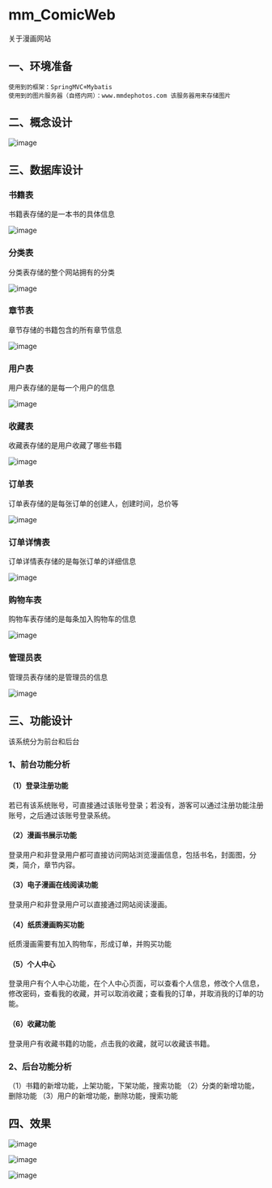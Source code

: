 # mm_ComicWeb
关于漫画网站
## 一、环境准备
```
使用到的框架：SpringMVC+Mybatis
使用到的图片服务器（自搭内网）：www.mmdephotos.com 该服务器用来存储图片
```

## 二、概念设计
![image](https://github.com/liuxiaofeii/mm_ComicWeb/raw/master/picture/E-R图.png)
## 三、数据库设计
### 书籍表
书籍表存储的是一本书的具体信息

![image](https://github.com/liuxiaofeii/mm_ComicWeb/raw/master/picture/book表.png)

### 分类表
分类表存储的整个网站拥有的分类

![image](https://github.com/liuxiaofeii/mm_ComicWeb/raw/master/picture/分类表.png)


### 章节表
章节存储的书籍包含的所有章节信息

![image](https://github.com/liuxiaofeii/mm_ComicWeb/raw/master/picture/章节表.png)

### 用户表
用户表存储的是每一个用户的信息

![image](https://github.com/liuxiaofeii/mm_ComicWeb/raw/master/picture/user表.png)

### 收藏表
收藏表存储的是用户收藏了哪些书籍

![image](https://github.com/liuxiaofeii/mm_ComicWeb/raw/master/picture/收藏表.png)



### 订单表
订单表存储的是每张订单的创建人，创建时间，总价等

![image](https://github.com/liuxiaofeii/mm_ComicWeb/raw/master/picture/订单表.png)

### 订单详情表
订单详情表存储的是每张订单的详细信息

![image](https://github.com/liuxiaofeii/mm_ComicWeb/raw/master/picture/订单详情表.png)

### 购物车表
购物车表存储的是每条加入购物车的信息

![image](https://github.com/liuxiaofeii/mm_ComicWeb/raw/master/picture/购物车表.png)



### 管理员表
管理员表存储的是管理员的信息

![image](https://github.com/liuxiaofeii/mm_ComicWeb/raw/master/picture/管理员表.png)

## 三、功能设计
该系统分为前台和后台
### 1、前台功能分析
#### （1）登录注册功能
若已有该系统账号，可直接通过该账号登录；若没有，游客可以通过注册功能注册账号，之后通过该账号登录系统。
#### （2）漫画书展示功能
登录用户和非登录用户都可直接访问网站浏览漫画信息，包括书名，封面图，分类，简介，章节内容。
#### （3）电子漫画在线阅读功能
登录用户和非登录用户可以直接通过网站阅读漫画。
#### （4）纸质漫画购买功能
纸质漫画需要有加入购物车，形成订单，并购买功能
#### （5）个人中心
登录用户有个人中心功能，在个人中心页面，可以查看个人信息，修改个人信息，修改密码，查看我的收藏，并可以取消收藏；查看我的订单，并取消我的订单的功能。
#### （6）收藏功能
登录用户有收藏书籍的功能，点击我的收藏，就可以收藏该书籍。
### 2、后台功能分析
（1）书籍的新增功能，上架功能，下架功能，搜索功能
（2）分类的新增功能，删除功能
（3）用户的新增功能，删除功能，搜索功能

## 四、效果

![image](https://github.com/liuxiaofeii/mm_ComicWeb/raw/master/picture/详情.png)

![image](https://github.com/liuxiaofeii/mm_ComicWeb/raw/master/picture/章节.png)

![image](https://github.com/liuxiaofeii/mm_ComicWeb/raw/master/picture/后台.png)


